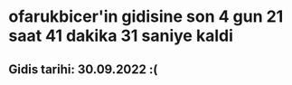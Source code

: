 # ofarukbicer'in gidisine son 4 gun 21 saat 41 dakika 31 saniye kaldi

## Gidis tarihi: 30.09.2022 :(